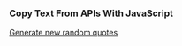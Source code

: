 ### Copy Text From APIs With JavaScript

[Generate new random quotes](https://codepen.io/olawanlejoel/pen/MWGLXyX)
